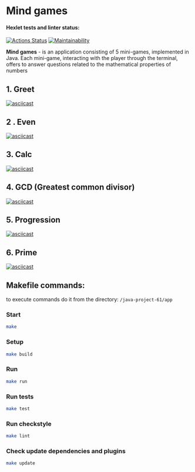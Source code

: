 # Mind games

#### Hexlet tests and linter status:
[![Actions Status](https://github.com/SafinMR/java-project-61/workflows/hexlet-check/badge.svg)](https://github.com/SafinMR/java-project-61/actions)
[![Maintainability](https://api.codeclimate.com/v1/badges/8ae75bfa68935bf330f1/maintainability)](https://codeclimate.com/github/SafinMR/java-project-61/maintainability)

**Mind games** - is an application consisting of 5 mini-games, implemented in Java. Each mini-game, interacting with the player through the terminal, offers to answer questions related to the mathematical properties of numbers


## 1. Greet

[![asciicast](https://asciinema.org/a/v6a0Q9Rg6FuzQ1rTksVp1UlIP.svg)](https://asciinema.org/a/v6a0Q9Rg6FuzQ1rTksVp1UlIP)


## 2 . Even

[![asciicast](https://asciinema.org/a/f1Nb8JUaGNiFq8wqTqnPBOtEF.svg)](https://asciinema.org/a/f1Nb8JUaGNiFq8wqTqnPBOtEF)


## 3. Calc

[![asciicast](https://asciinema.org/a/zwcDJ0FjEU3aPFZ3WvWpAqMrO.svg)](https://asciinema.org/a/zwcDJ0FjEU3aPFZ3WvWpAqMrO)


## 4. GCD (Greatest common divisor)

[![asciicast](https://asciinema.org/a/o84MW0l7SFTCl1H38JRlrEwsX.svg)](https://asciinema.org/a/o84MW0l7SFTCl1H38JRlrEwsX)


## 5. Progression

[![asciicast](https://asciinema.org/a/ItNvCyP9fzVNkkoyIa62uM9xv.svg)](https://asciinema.org/a/ItNvCyP9fzVNkkoyIa62uM9xv)


## 6. Prime

[![asciicast](https://asciinema.org/a/Bh9YisLFjAttbPV15ihRWKpS0.svg)](https://asciinema.org/a/Bh9YisLFjAttbPV15ihRWKpS0)


## Makefile commands:

to execute commands do it from the directory: `/java-project-61/app`

### Start

```bash
make
```

### Setup

```bash
make build
```

### Run

```bash
make run
```

### Run tests

```bash
make test
```

### Run checkstyle

```bash
make lint
```

### Check update dependencies and plugins

```bash
make update
```

